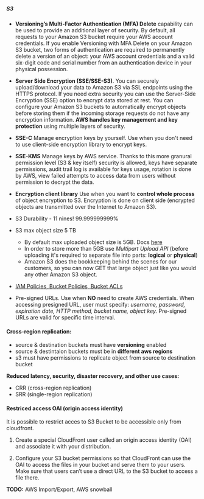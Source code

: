 ##### S3
* **Versioning’s Multi-Factor Authentication (MFA) Delete** capability can be used to provide an additional layer of security. By default, all requests to your Amazon S3 bucket require your AWS account credentials. If you enable Versioning with MFA Delete on your Amazon S3 bucket, two forms of authentication are required to permanently delete a version of an object: your AWS account credentials and a valid six-digit code and serial number from an authentication device in your physical possession.
* **Server Side Encryption (SSE/SSE-S3)**. You can securely upload/download your data to Amazon S3 via SSL endpoints using the HTTPS protocol. If you need extra security you can use the Server-Side Encryption (SSE) option to encrypt data stored at rest. You can configure your Amazon S3 buckets to automatically encrypt objects before storing them if the incoming storage requests do not have any encryption information. **AWS handles key management and key protection** using multiple layers of security.
* **SSE-C** Manage encryption keys by yourself. Use when you don't need to use client-side encryption library to encrypt keys.
* **SSE-KMS** Manage keys by AWS service. Thanks to this more granural permission level (S3 & key itself) security is allowed, keys have separate permissions, audit trail log is available for keys usage, rotation is done by AWS, view failed attempts to access data from users without permission to decrypt the data.
* **Encryption client library**  Use when you want to **control whole process** of object encryption to S3. Encryption is done on client side (encrypted objects are transmitted over the Internet to Amazon S3).


* S3 Durability - 11 nines! 99.999999999%
* S3 max object size 5 TB
  * By default max uploaded object size is 5GB. Docs [here](https://aws.amazon.com/blogs/aws/amazon-s3-multipart-upload/)
  * In order to store more than 5GB use _Multipart Upload API_ (before uploading it's required to separate file into parts: **logical** or **physical**)
  * Amazon S3 does the bookkeeping behind the scenes for our customers, so you can now GET that large object just like you would any other Amazon S3 object.
* [IAM Policies, Bucket Policies, Bucket ACLs](https://aws.amazon.com/blogs/security/iam-policies-and-bucket-policies-and-acls-oh-my-controlling-access-to-s3-resources/)
* Pre-signed URLs. Use when **NO** need to create AWS credentials. When accessing presigned URL, user must specify: *username, password, expiration date, HTTP method, bucket name, object key.* Pre-signed URLs are valid for specific time interval.

#### Cross-region replication:
* source & destination buckets must have **versioning** enabled
* source & destintaion buckets must be in **different aws regions**
* s3 must have permissions to replicate object from source to destination bucket

**Reduced latency, security, disaster recovery, and other use cases:**
* CRR (cross-region replication)
* SRR (single-region replication)

#### Restriced access OAI (origin access identity)
It is possible to restrict acces to S3 Bucket to be accessible only from cloudfront.
1. Create a special CloudFront user called an origin access identity (OAI) and associate it with your distribution.

2. Configure your S3 bucket permissions so that CloudFront can use the OAI to access the files in your bucket and serve them to your users. Make sure that users can’t use a direct URL to the S3 bucket to access a file there.





**TODO:** AWS Import/Export, AWS snowball
